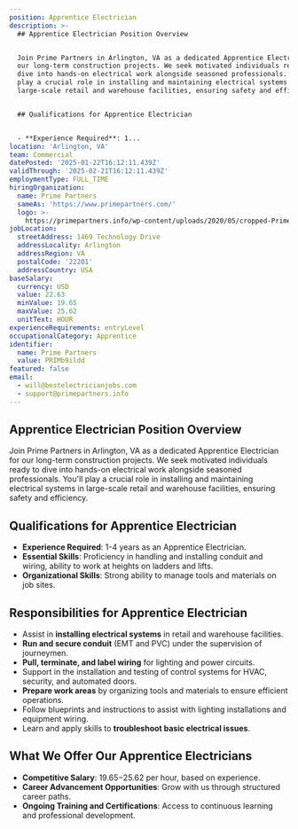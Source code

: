 ```yaml
---
position: Apprentice Electrician
description: >-
  ## Apprentice Electrician Position Overview


  Join Prime Partners in Arlington, VA as a dedicated Apprentice Electrician for
  our long-term construction projects. We seek motivated individuals ready to
  dive into hands-on electrical work alongside seasoned professionals. You'll
  play a crucial role in installing and maintaining electrical systems in
  large-scale retail and warehouse facilities, ensuring safety and efficiency.


  ## Qualifications for Apprentice Electrician


  - **Experience Required**: 1...
location: 'Arlington, VA'
team: Commercial
datePosted: '2025-01-22T16:12:11.439Z'
validThrough: '2025-02-21T16:12:11.439Z'
employmentType: FULL_TIME
hiringOrganization:
  name: Prime Partners
  sameAs: 'https://www.primepartners.com/'
  logo: >-
    https://primepartners.info/wp-content/uploads/2020/05/cropped-Prime-Partners-Logo-NO-BG-1.png
jobLocation:
  streetAddress: 1469 Technology Drive
  addressLocality: Arlington
  addressRegion: VA
  postalCode: '22201'
  addressCountry: USA
baseSalary:
  currency: USD
  value: 22.63
  minValue: 19.65
  maxValue: 25.62
  unitText: HOUR
experienceRequirements: entryLevel
occupationalCategory: Apprentice
identifier:
  name: Prime Partners
  value: PRIMb9ildd
featured: false
email:
  - will@bestelectricianjobs.com
  - support@primepartners.info
---
```




## Apprentice Electrician Position Overview

Join Prime Partners in Arlington, VA as a dedicated Apprentice Electrician for our long-term construction projects. We seek motivated individuals ready to dive into hands-on electrical work alongside seasoned professionals. You'll play a crucial role in installing and maintaining electrical systems in large-scale retail and warehouse facilities, ensuring safety and efficiency.

## Qualifications for Apprentice Electrician

- **Experience Required**: 1-4 years as an Apprentice Electrician.
- **Essential Skills**: Proficiency in handling and installing conduit and wiring, ability to work at heights on ladders and lifts.
- **Organizational Skills**: Strong ability to manage tools and materials on job sites.

## Responsibilities for Apprentice Electrician

- Assist in **installing electrical systems** in retail and warehouse facilities.
- **Run and secure conduit** (EMT and PVC) under the supervision of journeymen.
- **Pull, terminate, and label wiring** for lighting and power circuits.
- Support in the installation and testing of control systems for HVAC, security, and automated doors.
- **Prepare work areas** by organizing tools and materials to ensure efficient operations.
- Follow blueprints and instructions to assist with lighting installations and equipment wiring.
- Learn and apply skills to **troubleshoot basic electrical issues**.

## What We Offer Our Apprentice Electricians

- **Competitive Salary**: $19.65-$25.62 per hour, based on experience.
- **Career Advancement Opportunities**: Grow with us through structured career paths.
- **Ongoing Training and Certifications**: Access to continuous learning and professional development.